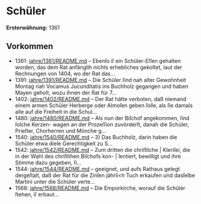 # Schüler

**Ersterwähnung:** 1361

## Vorkommen
- 1361: [jahre/1361/README.md](../jahre/1361/README.md) – Ebenſo iſ ein Schüler-Eſſen gehalten worden, das
dem Rat anfänglih nichts erhebliches gekoſtet, laut der
Rechnungen von 1404, wo der Rat das...
- 1391: [jahre/1391/README.md](../jahre/1391/README.md) – Die Schüler ſind nah alter Gewohnheit Montag nah
Vocamus Jucunditatis ins Buchholz gegangen und haben
Mayen geholt, wozu ihnen der Rat für 7...
- 1402: [jahre/1402/README.md](../jahre/1402/README.md) – Der Rat hätte verboten, daß niemand einem armen
Schüler Herberge oder Almoſen geben ſolle, als ſie damals
alle auf die Freiheit in die Schul...
- 1480: [jahre/1480/README.md](../jahre/1480/README.md) – Als nun der Biſchof angekommen, ſind ſolche Kerzen-
wagen an der Prozeſſion zuvörderſt, danah die Schüler,
Prieſter, Chorherren und Mönche g...
- 1540: [jahre/1540/README.md](../jahre/1540/README.md) – 3) Das Buchholz, darin haben die Schüler etwa dieſe
Gerechtigkeit zu S...
- 1542: [jahre/1542/README.md](../jahre/1542/README.md) – Zum dritten die chriſtliche |
Kleriſei, die in der Wahl des chriſtlihen Biſchofs kon- |
ſentiert, bewilligt und ihre Stimme dazu gegeben, ſi...
- 1544: [jahre/1544/README.md](../jahre/1544/README.md) – geeignet, und aufs Rathaus gelegt dergeſtalt, daß der Rat
für die Zinſen jährli<h Tuch erkaufen und dasſelbe Martini
unter die Schüler verte...
- 1568: [jahre/1568/README.md](../jahre/1568/README.md) – Die Emporkirche, worauf die Schüler ſtehen, iſ erbaut...
